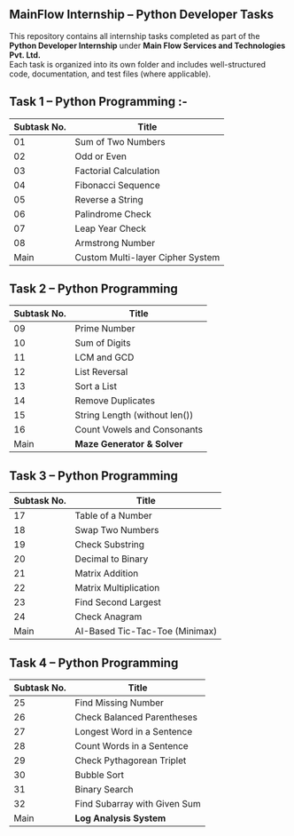 ## MainFlow Internship – Python Developer Tasks

This repository contains all internship tasks completed as part of the **Python Developer Internship** under **Main Flow Services and Technologies Pvt. Ltd.**  
Each task is organized into its own folder and includes well-structured code, documentation, and test files (where applicable).

## Task 1 – Python Programming :-

| Subtask No.   | Title                              |
|---------------|------------------------------------|
| 01            | Sum of Two Numbers                 |
| 02            | Odd or Even                        |
| 03            | Factorial Calculation              |
| 04            | Fibonacci Sequence                 |
| 05            | Reverse a String                   |
| 06            | Palindrome Check                   |
| 07            | Leap Year Check                    |
| 08            | Armstrong Number                   |
| Main          | Custom Multi-layer Cipher System   |



## Task 2 – Python Programming

| Subtask No. | Title                             |
|-------------|-----------------------------------|
| 09          | Prime Number                      |
| 10          | Sum of Digits                     |
| 11          | LCM and GCD                       |
| 12          | List Reversal                     |
| 13          | Sort a List                       |
| 14          | Remove Duplicates                 |
| 15          | String Length (without len())     |
| 16          | Count Vowels and Consonants       |
| Main        | **Maze Generator & Solver**       |



## Task 3 – Python Programming

| Subtask No. | Title                           |
|-------------|---------------------------------|
| 17          | Table of a Number               |
| 18          | Swap Two Numbers                |
| 19          | Check Substring                 |
| 20          | Decimal to Binary               |
| 21          | Matrix Addition                 |
| 22          | Matrix Multiplication           |
| 23          | Find Second Largest             |
| 24          | Check Anagram                   |
| Main        | AI-Based Tic-Tac-Toe (Minimax)  |


## Task 4 – Python Programming

| Subtask No. | Title                           |
|-------------|---------------------------------|
| 25          | Find Missing Number             |
| 26          | Check Balanced Parentheses      |
| 27          | Longest Word in a Sentence      |
| 28          | Count Words in a Sentence       |
| 29          | Check Pythagorean Triplet       |
| 30          | Bubble Sort                     |
| 31          | Binary Search                   |
| 32          | Find Subarray with Given Sum    |
| Main        | **Log Analysis System**         |
